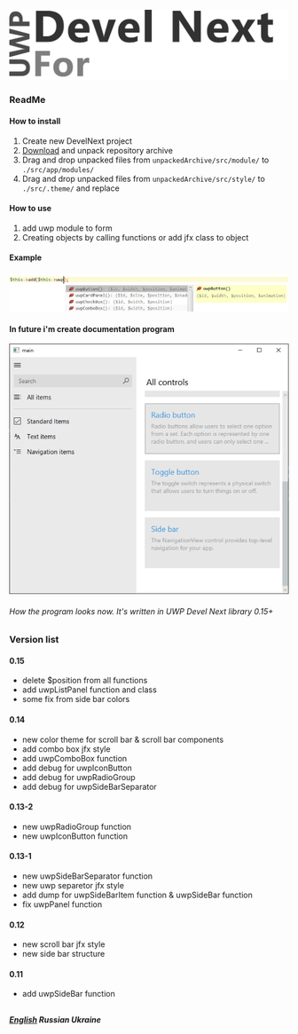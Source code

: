 
![UWPForDevelNext](https://github.com/era312/UWP-For-DevelNext/blob/master/logo.png) 

### ReadMe
#### How to install
1. Create new DevelNext project
2. [Download](https://github.com/era312/UWP-For-DevelNext/archive/master.zip) and unpack repository archive
3. Drag and drop unpacked files from ```unpackedArchive/src/module/``` to ```./src/app/modules/```
4. Drag and drop unpacked files from ```unpackedArchive/src/style/``` to ```./src/.theme/``` and replace

#### How to use
1. add uwp module to form
2. Creating objects by calling functions or add jfx class to object

#### Example

![Creating objects by calling functions](https://github.com/era312/UWP-For-DevelNext/blob/master/CellFunction.jpg) 

#### In future i'm create documentation program

![Program](https://github.com/era312/UWP-For-DevelNext/blob/master/dkm.png)  
###### How the program looks now. It's written in UWP Devel Next library 0.15+

### Version list
#### 0.15
 * delete $position from all functions
 * add uwpListPanel function and class
 * some fix from side bar colors
#### 0.14
 * new color theme for scroll bar & scroll bar components
 * add combo box jfx style
 * add uwpComboBox function
 * add debug for uwpIconButton
 * add debug for uwpRadioGroup
 * add debug for uwpSideBarSeparator
#### 0.13-2
 * new uwpRadioGroup function
 * new uwpIconButton function
#### 0.13-1
 * new uwpSideBarSeparator function
 * new uwp separetor jfx style
 * add dump for uwpSideBarItem function & uwpSideBar function
 * fix uwpPanel function
#### 0.12
 * new scroll bar jfx style
 * new side bar structure
#### 0.11
 * add uwpSideBar function
 
##
##### [English]() Russian Ukraine
